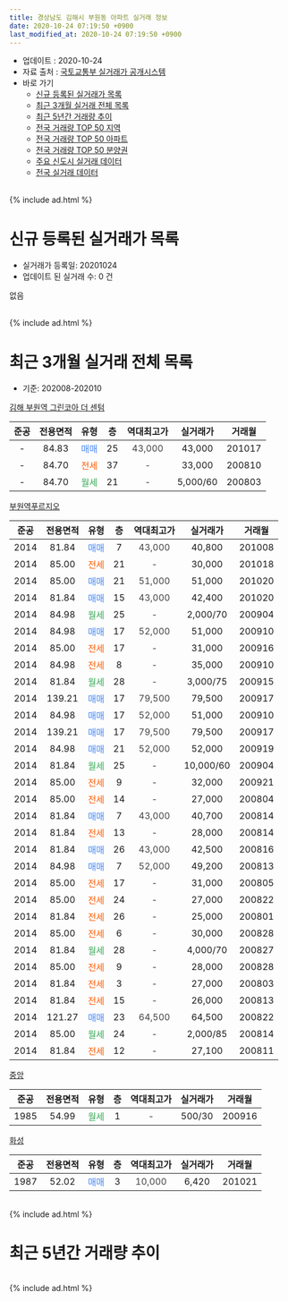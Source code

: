 ```yaml
---
title: 경상남도 김해시 부원동 아파트 실거래 정보
date: 2020-10-24 07:19:50 +0900
last_modified_at: 2020-10-24 07:19:50 +0900
---
```


* 업데이트 : 2020-10-24
* 자료 출처 : [국토교통부 실거래가 공개시스템](http://rt.molit.go.kr)
* 바로 가기
    * [신규 등록된 실거래가 목록](#신규-등록된-실거래가-목록)
    * [최근 3개월 실거래 전체 목록](#최근-3개월-실거래-전체-목록)
    * [최근 5년간 거래량 추이](#최근-5년간-거래량-추이)
    * [전국 거래량 TOP 50 지역](https://inasie.github.io/apt-trade-info/최근-3개월-전국에서-가장-거래가-많이-발생한-지역)
    * [전국 거래량 TOP 50 아파트](https://inasie.github.io/apt-trade-info/최근-3개월-전국에서-가장-거래가-많이-발생한-아파트)
    * [전국 거래량 TOP 50 분양권](https://inasie.github.io/apt-trade-info/최근-3개월-전국에서-가장-거래가-많이-발생한-분양권)
    * [주요 신도시 실거래 데이터](https://inasie.github.io/apt-trade-info/주요-신도시)
    * [전국 실거래 데이터](https://inasie.github.io/apt-trade-info/전국)
<br>
{% include ad.html %}
<br>

# 신규 등록된 실거래가 목록
* 실거래가 등록일: 20201024
* 업데이트 된 실거래 수: 0 건

없음

<br>
{% include ad.html %}
<br>

# 최근 3개월 실거래 전체 목록
* 기준: 202008-202010


[김해 부원역 그린코아 더 센텀](https://search.naver.com/search.naver?query=%EA%B2%BD%EC%83%81%EB%82%A8%EB%8F%84+%EA%B9%80%ED%95%B4%EC%8B%9C+%EB%B6%80%EC%9B%90%EB%8F%99+%EA%B9%80%ED%95%B4+%EB%B6%80%EC%9B%90%EC%97%AD+%EA%B7%B8%EB%A6%B0%EC%BD%94%EC%95%84+%EB%8D%94+%EC%84%BC%ED%85%80)

|준공|전용면적|유형|층|역대최고가|실거래가|거래월|
|:---:|:---:|:---:|:---:|:---:|:---:|:---:|
|-|84.83|<span style="color:#4285f3">매매</span>|25|<span style="color:#444444">43,000</span>|43,000|201017|
|-|84.70|<span style="color:#ff5a00">전세</span>|37|<span style="color:#444444">-</span>|33,000|200810|
|-|84.70|<span style="color:#34a853">월세</span>|21|<span style="color:#444444">-</span>|5,000/60|200803|

[부원역푸르지오](https://search.naver.com/search.naver?query=%EA%B2%BD%EC%83%81%EB%82%A8%EB%8F%84+%EA%B9%80%ED%95%B4%EC%8B%9C+%EB%B6%80%EC%9B%90%EB%8F%99+%EB%B6%80%EC%9B%90%EC%97%AD%ED%91%B8%EB%A5%B4%EC%A7%80%EC%98%A4)

|준공|전용면적|유형|층|역대최고가|실거래가|거래월|
|:---:|:---:|:---:|:---:|:---:|:---:|:---:|
|2014|81.84|<span style="color:#4285f3">매매</span>|7|<span style="color:#444444">43,000</span>|40,800|201008|
|2014|85.00|<span style="color:#ff5a00">전세</span>|21|<span style="color:#444444">-</span>|30,000|201018|
|2014|85.00|<span style="color:#4285f3">매매</span>|21|<span style="color:#444444">51,000</span>|51,000|201020|
|2014|81.84|<span style="color:#4285f3">매매</span>|15|<span style="color:#444444">43,000</span>|42,400|201020|
|2014|84.98|<span style="color:#34a853">월세</span>|25|<span style="color:#444444">-</span>|2,000/70|200904|
|2014|84.98|<span style="color:#4285f3">매매</span>|17|<span style="color:#444444">52,000</span>|51,000|200910|
|2014|85.00|<span style="color:#ff5a00">전세</span>|17|<span style="color:#444444">-</span>|31,000|200916|
|2014|84.98|<span style="color:#ff5a00">전세</span>|8|<span style="color:#444444">-</span>|35,000|200910|
|2014|81.84|<span style="color:#34a853">월세</span>|28|<span style="color:#444444">-</span>|3,000/75|200915|
|2014|139.21|<span style="color:#4285f3">매매</span>|17|<span style="color:#444444">79,500</span>|79,500|200917|
|2014|84.98|<span style="color:#4285f3">매매</span>|17|<span style="color:#444444">52,000</span>|51,000|200910|
|2014|139.21|<span style="color:#4285f3">매매</span>|17|<span style="color:#444444">79,500</span>|79,500|200917|
|2014|84.98|<span style="color:#4285f3">매매</span>|21|<span style="color:#444444">52,000</span>|52,000|200919|
|2014|81.84|<span style="color:#34a853">월세</span>|25|<span style="color:#444444">-</span>|10,000/60|200904|
|2014|85.00|<span style="color:#ff5a00">전세</span>|9|<span style="color:#444444">-</span>|32,000|200921|
|2014|85.00|<span style="color:#ff5a00">전세</span>|14|<span style="color:#444444">-</span>|27,000|200804|
|2014|81.84|<span style="color:#4285f3">매매</span>|7|<span style="color:#444444">43,000</span>|40,700|200814|
|2014|81.84|<span style="color:#ff5a00">전세</span>|13|<span style="color:#444444">-</span>|28,000|200814|
|2014|81.84|<span style="color:#4285f3">매매</span>|26|<span style="color:#444444">43,000</span>|42,500|200816|
|2014|84.98|<span style="color:#4285f3">매매</span>|7|<span style="color:#444444">52,000</span>|49,200|200813|
|2014|85.00|<span style="color:#ff5a00">전세</span>|17|<span style="color:#444444">-</span>|31,000|200805|
|2014|85.00|<span style="color:#ff5a00">전세</span>|24|<span style="color:#444444">-</span>|27,000|200822|
|2014|81.84|<span style="color:#ff5a00">전세</span>|26|<span style="color:#444444">-</span>|25,000|200801|
|2014|85.00|<span style="color:#ff5a00">전세</span>|6|<span style="color:#444444">-</span>|30,000|200828|
|2014|81.84|<span style="color:#34a853">월세</span>|28|<span style="color:#444444">-</span>|4,000/70|200827|
|2014|85.00|<span style="color:#ff5a00">전세</span>|9|<span style="color:#444444">-</span>|28,000|200828|
|2014|81.84|<span style="color:#ff5a00">전세</span>|3|<span style="color:#444444">-</span>|27,000|200803|
|2014|81.84|<span style="color:#ff5a00">전세</span>|15|<span style="color:#444444">-</span>|26,000|200813|
|2014|121.27|<span style="color:#4285f3">매매</span>|23|<span style="color:#444444">64,500</span>|64,500|200822|
|2014|85.00|<span style="color:#34a853">월세</span>|24|<span style="color:#444444">-</span>|2,000/85|200814|
|2014|81.84|<span style="color:#ff5a00">전세</span>|12|<span style="color:#444444">-</span>|27,100|200811|

[중앙](https://search.naver.com/search.naver?query=%EA%B2%BD%EC%83%81%EB%82%A8%EB%8F%84+%EA%B9%80%ED%95%B4%EC%8B%9C+%EB%B6%80%EC%9B%90%EB%8F%99+%EC%A4%91%EC%95%99)

|준공|전용면적|유형|층|역대최고가|실거래가|거래월|
|:---:|:---:|:---:|:---:|:---:|:---:|:---:|
|1985|54.99|<span style="color:#34a853">월세</span>|1|<span style="color:#444444">-</span>|500/30|200916|

[화성](https://search.naver.com/search.naver?query=%EA%B2%BD%EC%83%81%EB%82%A8%EB%8F%84+%EA%B9%80%ED%95%B4%EC%8B%9C+%EB%B6%80%EC%9B%90%EB%8F%99+%ED%99%94%EC%84%B1)

|준공|전용면적|유형|층|역대최고가|실거래가|거래월|
|:---:|:---:|:---:|:---:|:---:|:---:|:---:|
|1987|52.02|<span style="color:#4285f3">매매</span>|3|<span style="color:#444444">10,000</span>|6,420|201021|


<br>
{% include ad.html %}
<br>

# 최근 5년간 거래량 추이


<div style="width:100%;">
    <canvas id="deal_progress" height="200"></canvas>
</div>

<script>
new Chart(document.getElementById("deal_progress"), {
    type: 'line',
    data: {
        labels: ['201510','201511','201512','201601','201602','201603','201604','201605','201606','201607','201608','201609','201610','201611','201612','201701','201702','201703','201704','201705','201706','201707','201708','201709','201710','201711','201712','201801','201802','201803','201804','201805','201806','201807','201808','201809','201810','201811','201812','201901','201902','201903','201904','201905','201906','201907','201908','201909','201910','201911','201912','202001','202002','202003','202004','202005','202006','202007','202008','202009','202010'],
        datasets: [{
            label: '매매',
            pointRadius: 1,
            data: [4, 5, 2, 4, 7, 3, 3, 7, 15, 14, 10, 10, 8, 7, 7, 3, 7, 7, 5, 12, 7, 8, 9, 3, 4, 3, 1, 8, 9, 7, 3, 9, 10, 7, 3, 7, 9, 10, 9, 20, 15, 25, 27, 6, 8, 7, 8, 14, 24, 25, 21, 8, 15, 6, 3, 9, 58, 12, 4, 5, 5],
            borderColor: "rgba(255, 201, 14, 1)",
            backgroundColor: "rgba(255, 201, 14, 0.5)",
            fill: false,
            lineTension: 0
        },{
            label: '전월세',
            pointRadius: 1,
            data: [2, 6, 5, 2, 2, 3, 4, 8, 5, 6, 13, 15, 13, 16, 6, 3, 6, 9, 6, 3, 0, 9, 4, 7, 1, 7, 5, 6, 3, 2, 4, 3, 3, 7, 8, 6, 10, 12, 2, 20, 36, 22, 32, 17, 11, 17, 13, 15, 11, 17, 7, 11, 11, 8, 6, 7, 10, 9, 14, 7, 1],
            borderColor: "rgba(0, 141, 185, 1)",
            backgroundColor: "rgba(0, 141, 185, 0.5)",
            fill: false,
            lineTension: 0
        }
        ]
    },
    options: {
        responsive: true,
        title: {
            display: false
        },
        tooltips: {
            mode: 'index',
            intersect: false
        },
        hover: {
            mode: 'nearest',
            intersect: true
        },
        scales: {
            xAxes: [{
                display: true,
                scaleLabel: {
                    display: true,
                    labelString: '년/월'
                }
            }],
            yAxes: [{
                display: true,
                ticks: {
                    suggestedMin: 0,
                },
                scaleLabel: {
                    display: true,
                    labelString: '실거래 수'
                }
            }]
        }
    }
});

</script>


<br>
{% include ad.html %}
<br>

